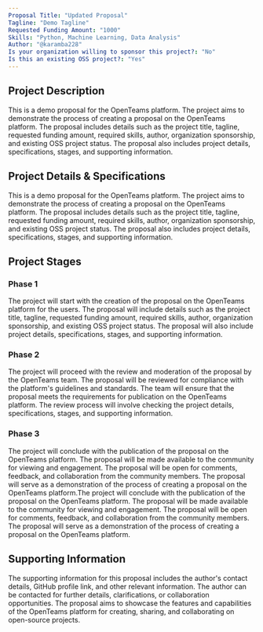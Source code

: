 ```yaml
---
Proposal Title: "Updated Proposal"
Tagline: "Demo Tagline"
Requested Funding Amount: "1000"
Skills: "Python, Machine Learning, Data Analysis"
Author: "@karamba228"
Is your organization willing to sponsor this project?: "No"
Is this an existing OSS project?: "Yes"
---
```


## Project Description
This is a demo proposal for the OpenTeams platform. The project aims to demonstrate the process of creating a proposal on the OpenTeams platform.
The proposal includes details such as the project title, tagline, requested funding amount, required skills, author, organization sponsorship,
and existing OSS project status. The proposal also includes project details, specifications, stages, and supporting information.

## Project Details & Specifications
This is a demo proposal for the OpenTeams platform. The project aims to demonstrate the process of creating a proposal on the OpenTeams platform.
The proposal includes details such as the project title, tagline, requested funding amount, required skills, author, organization sponsorship,
and existing OSS project status. The proposal also includes project details, specifications, stages, and supporting information.

## Project Stages
### Phase 1
The project will start with the creation of the proposal on the OpenTeams platform for the users.
The proposal will include details such as the project title, tagline, requested funding amount, required skills, author, organization sponsorship,
and existing OSS project status. The proposal will also include project details, specifications, stages, and supporting information.

### Phase 2
The project will proceed with the review and moderation of the proposal by the OpenTeams team.
The proposal will be reviewed for compliance with the platform's guidelines and standards.
The team will ensure that the proposal meets the requirements for publication on the OpenTeams platform.
The review process will involve checking the project details, specifications, stages, and supporting information.

### Phase 3
The project will conclude with the publication of the proposal on the OpenTeams platform.
The proposal will be made available to the community for viewing and engagement. The proposal will be open for comments,
feedback, and collaboration from the community members. The proposal will serve as a demonstration of the process
of creating a proposal on the OpenTeams platform.The project will conclude with the publication of the proposal on the OpenTeams platform.
The proposal will be made available to the community for viewing and engagement. The proposal will be open for comments,
feedback, and collaboration from the community members. The proposal will serve as a demonstration of the process
of creating a proposal on the OpenTeams platform.

## Supporting Information
The supporting information for this proposal includes the author's contact details, GitHub profile link,
and other relevant information. The author can be contacted for further details, clarifications, or collaboration opportunities.
The proposal aims to showcase the features and capabilities of the OpenTeams platform for creating, sharing, and collaborating on open-source projects.